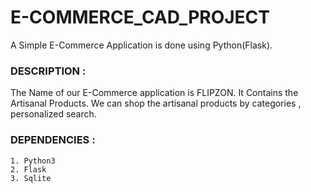# E-COMMERCE_CAD_PROJECT
A Simple E-Commerce Application is done using Python(Flask).

<h3>DESCRIPTION :</h3>
	The Name of our E-Commerce application is FLIPZON. It Contains the Artisanal Products. 
 We can shop the artisanal products by categories , personalized search. 

 <h3>DEPENDENCIES :</h3>
 	
  	1. Python3
	2. Flask
	3. Sqlite
